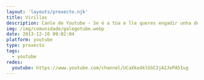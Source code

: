 ```yaml
---
layout: 'layouts/proxecto.njk'
title: Virillas
description: Canle de Youtube - Se é a túa e lle queres engadir unha descripción e etiquetas, ponte en contacto con nós.
img: /img/comunidade/galegotube.webp
date: 2013-12-16 09:02:04
platform: youtube
type: proxecto
tags:
  - youtube
redes:
  youtube: https://www.youtube.com/channel/UCaXke4klGSC3jA2JePA5Iug
---
```


